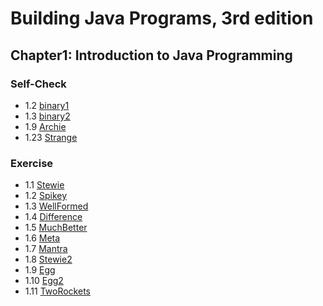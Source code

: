 # Building Java Programs, 3rd edition

## Chapter1: Introduction to Java Programming
### Self-Check
* 1.2  [binary1](binary1.java)
* 1.3  [binary2](binary2.java)
* 1.9  [Archie](Archie.java)
* 1.23 [Strange](Strange.java)
### Exercise
* 1.1  [Stewie](Stewie.java)
* 1.2  [Spikey](Spikey.java)
* 1.3  [WellFormed](WellFormed.java)
* 1.4  [Difference](Difference.java)
* 1.5  [MuchBetter](MuchBetter.java)
* 1.6  [Meta](Meta.java)
* 1.7  [Mantra](Mantra.java)
* 1.8  [Stewie2](Stewie2.java)
* 1.9  [Egg](Egg.java)
* 1.10 [Egg2](Egg2.java)
* 1.11 [TwoRockets](TwoRockets.java)
